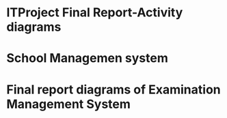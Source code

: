 # ITProject Final Report-Activity diagrams
# School Managemen system
# Final report diagrams of Examination Management System
#
